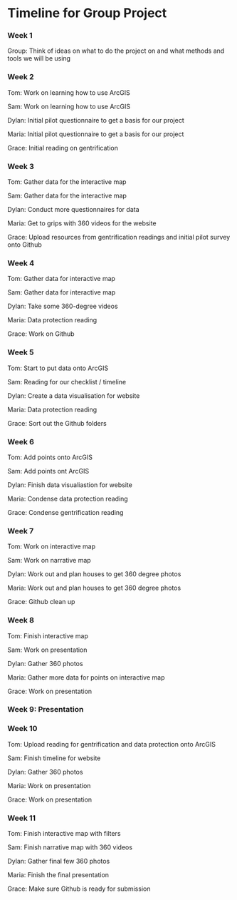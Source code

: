 # Timeline for Group Project 

 

### Week 1 

Group:  Think of ideas on what to do the project on and what methods and tools we will be using 

 

### Week 2 

Tom: Work on learning how to use ArcGIS 

Sam: Work on learning how to use ArcGIS 

Dylan: Initial pilot questionnaire to get a basis for our project 

Maria: Initial pilot questionnaire to get a basis for our project 

Grace: Initial reading on gentrification 

 

### Week 3 

Tom: Gather data for the interactive map 

Sam: Gather data for the interactive map 

Dylan: Conduct more questionnaires for data  

Maria: Get to grips with 360 videos for the website 

Grace: Upload resources from gentrification readings and initial pilot survey onto Github 

 

### Week 4 

Tom: Gather data for interactive map 

Sam: Gather data for interactive map  

Dylan: Take some 360-degree videos 

Maria: Data protection reading 

Grace: Work on Github  

 

### Week 5 

Tom: Start to put data onto ArcGIS 

Sam: Reading for our checklist / timeline 

Dylan: Create a data visualisation for website 

Maria: Data protection reading 

Grace: Sort out the Github folders  

 

### Week 6 

Tom: Add points onto ArcGIS 

Sam: Add points ont ArcGIS 

Dylan: Finish data visualiastion for website 

Maria: Condense data protection reading 

Grace: Condense gentrification reading 

 

### Week 7 

Tom: Work on interactive map 

Sam: Work on narrative map 

Dylan: Work out and plan houses to get 360 degree photos 

Maria: Work out and plan houses to get 360 degree photos 

Grace: Github clean up 

 

### Week 8 

Tom: Finish interactive map 

Sam: Work on presentation 

Dylan: Gather 360 photos 

Maria: Gather more data for points on interactive map 

Grace: Work on presentation 

 

### Week 9: Presentation 

 

### Week 10 

Tom: Upload reading for gentrification and data protection onto ArcGIS 

Sam: Finish timeline for website 

Dylan: Gather 360 photos 

Maria: Work on presentation 

Grace: Work on presentation 

 

### Week 11 

Tom: Finish interactive map with filters 

Sam: Finish narrative map with 360 videos 

Dylan: Gather final few 360 photos 

Maria: Finish the final presentation 

Grace: Make sure Github is ready for submission 

 

 

 